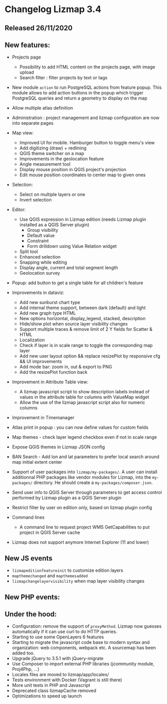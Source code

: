 # Changelog Lizmap 3.4

## Released 26/11/2020

## New features:

- Projects page
  - Possibility to add HTML content on the projects page, with image upload
  - Search filter : filter projects by text or tags
- New module `action` to run PostgreSQL actions from feature popup.
  This module allows to add action buttons in the popup which trigger PostgreSQL
  queries and return a geometry to display on the map
- Allow multiple atlas definition
- Administration : project management and lizmap configuration are now into
  separate pages
- Map view:
  - Improved UI for mobile. Hamburger button to toggle menu's view
  - Add digitizing (draw) + redlining
  - QGIS theme switcher on a map
  - Improvements in the geolocation feature
  - Angle measurement tool
  - Display mouse position in QGIS project's projection
  - Edit mouse position coordinates to center map to given ones
- Selection:
  - Select on multiple layers or one
  - Invert selection
- Editor:
  - Use QGIS expression in Lizmap edition (needs Lizmap plugin installed as a QGIS Server plugin)
      - Group visibility
      - Default value
      - Constraint
      - Form drilldown using Value Relation widget
  - Split tool
  - Enhanced selection
  - Snapping while editing
  - Display angle, current and total segment length
  - Geolocation survey
- Popup: add button to get a single table for all children's feature
- Improvements in dataviz:
    - Add new sunburst chart type
    - Add internal theme support, between dark (default) and light
    - Add new graph type HTML
    - New options horizontal, display_legend, stacked, description
    - Hide/show plot when source layer visibility changes
    - Support multiple traces & remove limit of 2 Y fields for Scatter & HTML
    - Localization
    - Check if layer is in scale range to toggle the corresponding map layer
    - Add new user layout option && replace resizePlot by responsive cfg && UI improvements
    - Add mode bar: zoom in, out & export to PNG
    - Add the resizePlot function back
- Improvement in Attribute Table view:
  - A lizmap javascript script to show description labels instead of values in
    the attribute table for columns with ValueMap widget
  - Allow the use of the lizmap javascript script also for numeric columns
- Improvement in Timemanager
- Atlas print in popup : you can now define values for custom fields
- Map themes - check layer legend checkbox even if not in scale range
- Expose QGIS themes in Lizmap JSON config
- BAN Search - Add lon and lat parameters to prefer local search around map initial extent center
- Support of user packages into `lizmap/my-packages/`. A user can install
  additionnal PHP packages like vendor modules for Lizmap, into the `my-packages/`
  directory. He should create a `my-packages/composer.json`.
- Send user info to QGIS Server through parameters to get access control
  performed by Lizmap plugin as a QGIS Server plugin
- Restrict filter by user on edition only, based on lizmap plugin config
- Command lines
  - A command line to request project WMS GetCapabilities to put project in QGIS Server cache


- Lizmap does not support anymore Internet Explorer (11 and lower)

## New JS events

- `lizmapeditionfeatureinit` to customize edition layers
- `mapthemechanged` and `mapthemesadded`
- `lizmapchangelayervisibility` when map layer visibility changes

## New PHP events:

## Under the hood:

- Configuration: remove the support of `proxyMethod`. Lizmap now guesses automatically
  if it can use curl to do HTTP queries.
- Starting to use some OpenLayers 6 features
- Starting to migrate the javascript code base to modern syntax and organization:
  web components, webpack etc. A sourcemap has been added too.
- Upgrade jQuery to 3.5.1 with jQuery-migrate
- Use Composer to import external PHP libraries (jcommunity module, Proj4Php, ...)
- Locales files are moved to lizmap/app/locales/
- Tests environment with Docker (Vagrant is still there)
- More unit tests in PHP and Javascript
- Deprecated class lizmapCache removed
- Optimizations to speed up launch
